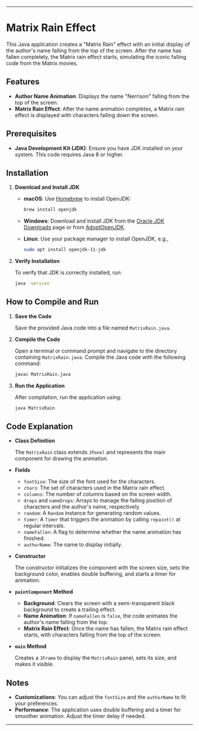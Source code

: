 

---

# Matrix Rain Effect

This Java application creates a "Matrix Rain" effect with an initial display of the author's name falling from the top of the screen. After the name has fallen completely, the Matrix rain effect starts, simulating the iconic falling code from the Matrix movies.

## Features

- **Author Name Animation**: Displays the name "Nerrison" falling from the top of the screen.
- **Matrix Rain Effect**: After the name animation completes, a Matrix rain effect is displayed with characters falling down the screen.

## Prerequisites

- **Java Development Kit (JDK)**: Ensure you have JDK installed on your system. This code requires Java 8 or higher.

## Installation

1. **Download and Install JDK**

   - **macOS**: Use [Homebrew](https://brew.sh) to install OpenJDK:
     ```sh
     brew install openjdk
     ```

   - **Windows**: Download and install JDK from the [Oracle JDK Downloads](https://www.oracle.com/java/technologies/javase-downloads.html) page or from [AdoptOpenJDK](https://adoptopenjdk.net).

   - **Linux**: Use your package manager to install OpenJDK, e.g.,
     ```sh
     sudo apt install openjdk-11-jdk
     ```

2. **Verify Installation**

   To verify that JDK is correctly installed, run:
   ```sh
   java -version
   ```

## How to Compile and Run

1. **Save the Code**

   Save the provided Java code into a file named `MatrixRain.java`.

2. **Compile the Code**

   Open a terminal or command prompt and navigate to the directory containing `MatrixRain.java`. Compile the Java code with the following command:
   ```sh
   javac MatrixRain.java
   ```

3. **Run the Application**

   After compilation, run the application using:
   ```sh
   java MatrixRain
   ```

## Code Explanation

- **Class Definition**

  The `MatrixRain` class extends `JPanel` and represents the main component for drawing the animation.

- **Fields**

  - `fontSize`: The size of the font used for the characters.
  - `chars`: The set of characters used in the Matrix rain effect.
  - `columns`: The number of columns based on the screen width.
  - `drops` and `nameDrops`: Arrays to manage the falling position of characters and the author's name, respectively.
  - `random`: A `Random` instance for generating random values.
  - `timer`: A `Timer` that triggers the animation by calling `repaint()` at regular intervals.
  - `nameFallen`: A flag to determine whether the name animation has finished.
  - `authorName`: The name to display initially.

- **Constructor**

  The constructor initializes the component with the screen size, sets the background color, enables double buffering, and starts a timer for animation.

- **`paintComponent` Method**

  - **Background**: Clears the screen with a semi-transparent black background to create a trailing effect.
  - **Name Animation**: If `nameFallen` is `false`, the code animates the author's name falling from the top.
  - **Matrix Rain Effect**: Once the name has fallen, the Matrix rain effect starts, with characters falling from the top of the screen.

- **`main` Method**

  Creates a `JFrame` to display the `MatrixRain` panel, sets its size, and makes it visible.

## Notes

- **Customizations**: You can adjust the `fontSize` and the `authorName` to fit your preferences.
- **Performance**: The application uses double buffering and a timer for smoother animation. Adjust the timer delay if needed.

---

